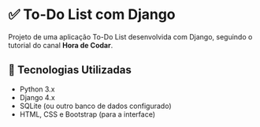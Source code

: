 # ✅ To-Do List com Django

Projeto de uma aplicação To-Do List desenvolvida com Django, seguindo o tutorial do canal **Hora de Codar**.

## 🚀 Tecnologias Utilizadas
- Python 3.x
- Django 4.x
- SQLite (ou outro banco de dados configurado)
- HTML, CSS e Bootstrap (para a interface)

